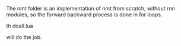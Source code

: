 The nmt folder is an implementation of nmt from scratch, 
without rnn modules, so the forward backward process is done in for loops.

th doall.lua

will do the job.
